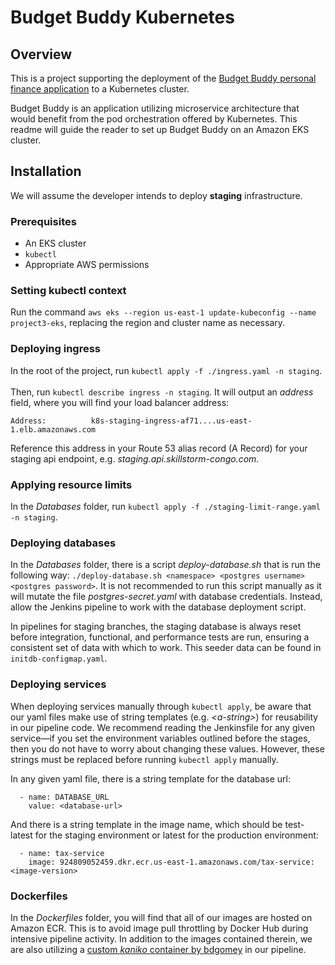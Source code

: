 
Budget Buddy Kubernetes
============================

## Overview
This is a project supporting the deployment of the [Budget Buddy personal finance application](https://github.com/My-Budget-Buddy) to a Kubernetes cluster.

Budget Buddy is an application utilizing microservice architecture that would benefit from the pod orchestration offered by Kubernetes. This readme will guide the reader to set up Budget Buddy on an Amazon EKS cluster.

## Installation

We will assume the developer intends to deploy **staging** infrastructure. 

### Prerequisites

- An EKS cluster
- `kubectl`
- Appropriate AWS permissions

### Setting kubectl context

Run the command `aws eks --region us-east-1 update-kubeconfig --name project3-eks`, replacing the region and cluster name as necessary.

### Deploying ingress

In the root of the project, run `kubectl apply -f ./ingress.yaml -n staging`. \
\
Then, run `kubectl describe ingress -n staging`. It will output an *address* field, where you will find your load balancer address:
```
Address:          k8s-staging-ingress-af71....us-east-1.elb.amazonaws.com
```
Reference this address in your Route 53 alias record (A Record) for your staging api endpoint, e.g. *staging.api.skillstorm-congo.com*. 

### Applying resource limits

In the *Databases* folder, run `kubectl apply -f ./staging-limit-range.yaml -n staging`.

### Deploying databases

In the *Databases* folder, there is a script *deploy-database.sh* that is run the following way: `./deploy-database.sh <namespace> <postgres username> <postgres password>`. It is not recommended to run this script manually as it will mutate the file *postgres-secret.yaml* with database credentials. Instead, allow the Jenkins pipeline to work with the database deployment script.

In pipelines for staging branches, the staging database is always reset before integration, functional, and performance tests are run, ensuring a consistent set of data with which to work. This seeder data can be found in `initdb-configmap.yaml`.

### Deploying services

When deploying services manually through `kubectl apply`, be aware that our yaml files make use of string templates (e.g. *\<a-string>*) for reusability in our pipeline code. We recommend reading the Jenkinsfile for any given service—if you set the environment variables outlined before the stages, then you do not have to worry about changing these values. However, these strings must be replaced before running `kubectl apply` manually.

In any given yaml file, there is a string template for the database url:

      - name: DATABASE_URL
        value: <database-url>
  
And there is a string template in the image name, which should be test-latest for the staging environment or latest for the production environment:

      - name: tax-service
        image: 924809052459.dkr.ecr.us-east-1.amazonaws.com/tax-service:<image-version>

### Dockerfiles

In the *Dockerfiles* folder, you will find that all of our images are hosted on Amazon ECR. This is to avoid image pull throttling by Docker Hub during intensive pipeline activity. In addition to the images contained therein, we are also utilizing a [custom *kaniko* container by bdgomey](https://github.com/bdgomey/jenkinsK8s) in our pipeline.

